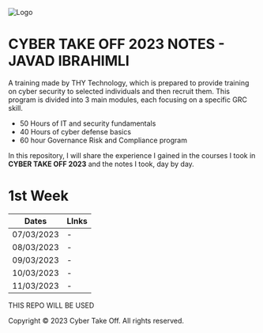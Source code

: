 
![Logo](https://pbs.twimg.com/profile_images/1038761405619601408/jSeGbKFZ_400x400.jpg)

# CYBER TAKE OFF 2023 NOTES - JAVAD IBRAHIMLI

A training made by THY Technology, which is prepared to provide training on cyber security to selected individuals and then recruit them. This program is divided into 3 main modules, each focusing on a specific GRC skill.

- 50 Hours of IT and security fundamentals
- 40 Hours of cyber defense basics
- 60 hour Governance Risk and Compliance program


In this repository, I will share the experience I gained in the courses I took in **CYBER TAKE OFF 2023** and the notes I took, day by day. 


# 1st Week 

| Dates          | LInks                             |  
| ---------------| ------------------------------------------------- |
| 07/03/2023 | - |  
| 08/03/2023 | - | 
| 09/03/2023 | - | 
| 10/03/2023 | - |
| 11/03/2023 | - |  


THIS REPO WILL BE USED



Copyright © 2023 Cyber Take Off. 
All rights reserved.

